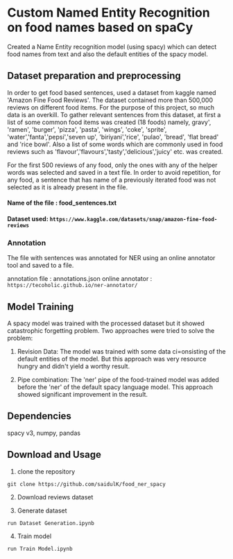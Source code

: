 # Custom Named Entity Recognition on food names based on spaCy

Created a Name Entity recognition model (using spacy) which can detect food names from text and also the default entities of the spacy model.

## Dataset preparation and preprocessing

In order to get food based sentences, used a dataset from kaggle named 'Amazon Fine Food Reviews'. The dataset contained more than 500,000 reviews on different food items. For the purpose of this project, so much data is an overkill. To gather relevant sentences from this dataset, at first a list of some common food items was created (18 foods) namely, gravy', 'ramen', 'burger', 'pizza', 'pasta', 'wings', 'coke', 'sprite', 'water','fanta','pepsi','seven up', 'biriyani','rice', 'pulao', 'bread', 'flat bread' and 'rice bowl'. Also a list of some words which are commonly used in food reviews such as 'flavour','flavours','tasty','delicious','juicy' etc. was created.

For the first 500 reviews of any food, only the ones with any of the helper words was selected and saved in a text file. In order to avoid repetition, for any food, a sentence that has name of a previously iterated food was not selected as it is already present in the file.

#### Name of the file : food_sentences.txt
#### Dataset used: ```https://www.kaggle.com/datasets/snap/amazon-fine-food-reviews```

### Annotation

The file with sentences was annotated for NER using an online annotator tool and saved to a file.

annotation file : annotations.json
online annotator : ```https://tecoholic.github.io/ner-annotator/```

## Model Training

A spacy model was trained with the processed dataset but it showed catastrophic forgetting problem. Two approaches were tried to solve the problem:

1) Revision Data: The model was trained with some data ci=onsisting of the default entities of the model. But this approach was very resource hungry and didn't yield a worthy result.

2) Pipe combination: The 'ner' pipe of the food-trained model was added before the 'ner' of the default spacy language model. This approach showed significant improvement in the result.


## Dependencies 

spacy v3, numpy, pandas

## Download and Usage

1. clone the repository

```
git clone https://github.com/saidulK/food_ner_spacy
```
2. Download reviews dataset

3. Generate dataset
```
run Dataset Generation.ipynb
```

4. Train model
```
run Train Model.ipynb
```